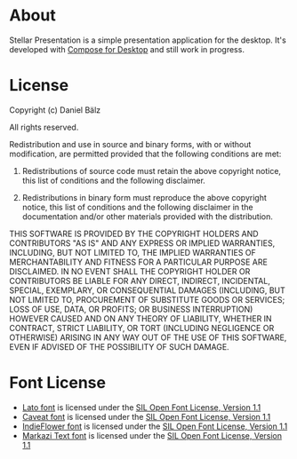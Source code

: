 # About
Stellar Presentation is a simple presentation application for the desktop.
It's developed with [Compose for Desktop](https://github.com/JetBrains/compose-jb) and still work
in progress.


# License
Copyright (c) Daniel Bälz

All rights reserved.

Redistribution and use in source and binary forms, with or without
modification, are permitted provided that the following conditions are met:

1. Redistributions of source code must retain the above copyright notice, this
   list of conditions and the following disclaimer.

2. Redistributions in binary form must reproduce the above copyright notice,
   this list of conditions and the following disclaimer in the documentation
   and/or other materials provided with the distribution.

THIS SOFTWARE IS PROVIDED BY THE COPYRIGHT HOLDERS AND CONTRIBUTORS "AS IS"
AND ANY EXPRESS OR IMPLIED WARRANTIES, INCLUDING, BUT NOT LIMITED TO, THE
IMPLIED WARRANTIES OF MERCHANTABILITY AND FITNESS FOR A PARTICULAR PURPOSE ARE
DISCLAIMED. IN NO EVENT SHALL THE COPYRIGHT HOLDER OR CONTRIBUTORS BE LIABLE
FOR ANY DIRECT, INDIRECT, INCIDENTAL, SPECIAL, EXEMPLARY, OR CONSEQUENTIAL
DAMAGES (INCLUDING, BUT NOT LIMITED TO, PROCUREMENT OF SUBSTITUTE GOODS OR
SERVICES; LOSS OF USE, DATA, OR PROFITS; OR BUSINESS INTERRUPTION) HOWEVER
CAUSED AND ON ANY THEORY OF LIABILITY, WHETHER IN CONTRACT, STRICT LIABILITY,
OR TORT (INCLUDING NEGLIGENCE OR OTHERWISE) ARISING IN ANY WAY OUT OF THE USE
OF THIS SOFTWARE, EVEN IF ADVISED OF THE POSSIBILITY OF SUCH DAMAGE.

# Font License
- [Lato font](src/main/resources/fonts/lato) is licensed under
the [SIL Open Font License, Version 1.1](license/Lato/OFL.txt)
- [Caveat font](src/main/resources/fonts/caveat) is licensed under
the [SIL Open Font License, Version 1.1](license/Caveat/OFL.txt)
- [IndieFlower font](src/main/resources/fonts/indieflower) is licensed under
the [SIL Open Font License, Version 1.1](license/IndieFlower/OFL.txt)
- [Markazi Text font](src/main/resources/fonts/markazitext) is licensed under
the [SIL Open Font License, Version 1.1](license/MarkaziText/OFL.txt)
